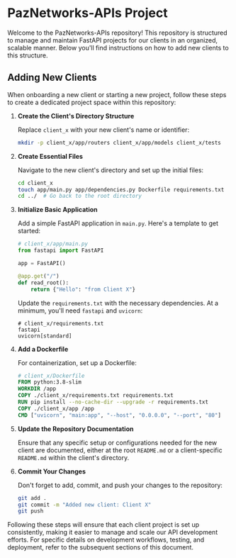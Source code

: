 
# PazNetworks-APIs Project

Welcome to the PazNetworks-APIs repository! This repository is structured to manage and maintain FastAPI projects for our clients in an organized, scalable manner. Below you'll find instructions on how to add new clients to this structure.

## Adding New Clients

When onboarding a new client or starting a new project, follow these steps to create a dedicated project space within this repository:

1. **Create the Client's Directory Structure**

   Replace `client_x` with your new client's name or identifier:

   ```sh
   mkdir -p client_x/app/routers client_x/app/models client_x/tests
   ```

2. **Create Essential Files**

   Navigate to the new client's directory and set up the initial files:

   ```sh
   cd client_x
   touch app/main.py app/dependencies.py Dockerfile requirements.txt
   cd ../  # Go back to the root directory
   ```

3. **Initialize Basic Application**

   Add a simple FastAPI application in `main.py`. Here's a template to get started:

   ```python
   # client_x/app/main.py
   from fastapi import FastAPI

   app = FastAPI()

   @app.get("/")
   def read_root():
       return {"Hello": "from Client X"}
   ```

   Update the `requirements.txt` with the necessary dependencies. At a minimum, you'll need `fastapi` and `uvicorn`:

   ```plaintext
   # client_x/requirements.txt
   fastapi
   uvicorn[standard]
   ```

4. **Add a Dockerfile**

   For containerization, set up a Dockerfile:

   ```Dockerfile
   # client_x/Dockerfile
   FROM python:3.8-slim
   WORKDIR /app
   COPY ./client_x/requirements.txt requirements.txt
   RUN pip install --no-cache-dir --upgrade -r requirements.txt
   COPY ./client_x/app /app
   CMD ["uvicorn", "main:app", "--host", "0.0.0.0", "--port", "80"]
   ```

5. **Update the Repository Documentation**

   Ensure that any specific setup or configurations needed for the new client are documented, either at the root `README.md` or a client-specific `README.md` within the client's directory.

6. **Commit Your Changes**

   Don't forget to add, commit, and push your changes to the repository:

   ```sh
   git add .
   git commit -m "Added new client: Client X"
   git push
   ```

Following these steps will ensure that each client project is set up consistently, making it easier to manage and scale our API development efforts. For specific details on development workflows, testing, and deployment, refer to the subsequent sections of this document.

